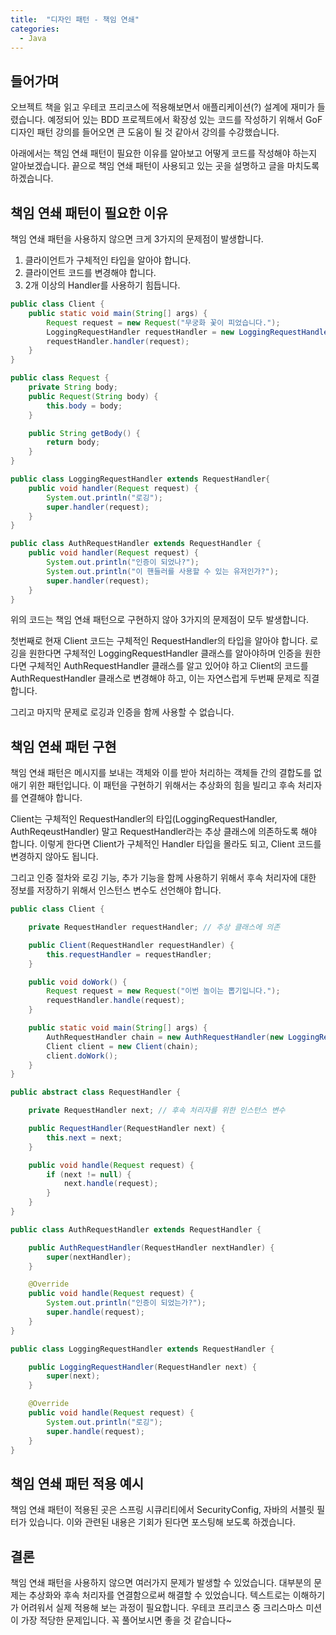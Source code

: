 ```yaml
---
title:  "디자인 패턴 - 책임 연쇄"
categories:
  - Java
---
```


## 들어가며
오브젝트 책을 읽고 우테코 프리코스에 적용해보면서 애플리케이션(?) 설계에 재미가 들렸습니다. 예정되어 있는 BDD 프로젝트에서 확장성 있는 코드를 작성하기 위해서 GoF 디자인 패턴 강의를 들어오면 큰 도움이 될 것 같아서 강의를 수강했습니다. 

아래에서는 책임 연쇄 패턴이 필요한 이유를 알아보고 어떻게 코드를 작성해야 하는지 알아보겠습니다. 끝으로 책임 연쇄 패턴이 사용되고 있는 곳을 설명하고 글을 마치도록 하겠습니다.

## 책임 연쇄 패턴이 필요한 이유
책임 연쇄 패턴을 사용하지 않으면 크게 3가지의 문제점이 발생합니다.

1. 클라이언트가 구체적인 타입을 알아야 합니다.
2. 클라이언트 코드를 변경해야 합니다.
3. 2개 이상의 Handler를 사용하기 힘듭니다.

~~~java
public class Client {
    public static void main(String[] args) {
        Request request = new Request("무궁화 꽃이 피었습니다.");
        LoggingRequestHandler requestHandler = new LoggingRequestHandler();
        requestHandler.handler(request);
    }
}
~~~
~~~java
public class Request {
    private String body;
    public Request(String body) {
        this.body = body;
    }

    public String getBody() {
        return body;
    }
}
~~~
~~~java
public class LoggingRequestHandler extends RequestHandler{
    public void handler(Request request) {
        System.out.println("로깅");
        super.handler(request);
    }
}
~~~
~~~java
public class AuthRequestHandler extends RequestHandler {
    public void handler(Request request) {
        System.out.println("인증이 되었나?");
        System.out.println("이 핸들러를 사용할 수 있는 유저인가?");
        super.handler(request);
    }
}
~~~

위의 코드는 책임 연쇄 패턴으로 구현하지 않아 3가지의 문제점이 모두 발생합니다.

첫번째로 현재 Client 코드는 구체적인 RequestHandler의 타입을 알아야 합니다. 로깅을 원한다면 구체적인 LoggingRequestHandler 클래스를 알아야하며 인증을 원한다면 구체적인 AuthRequestHandler 클래스를 알고 있어야 하고 Client의 코드를 AuthRequestHandler 클래스로 변경해야 하고, 이는 자연스럽게 두번째 문제로 직결합니다.

그리고 마지막 문제로 로깅과 인증을 함께 사용할 수 없습니다.

## 책임 연쇄 패턴 구현
책임 연쇄 패턴은 메시지를 보내는 객체와 이를 받아 처리하는 객체들 간의 결합도를 없애기 위한 패턴입니다. 이 패턴을 구현하기 위해서는 추상화의 힘을 빌리고 후속 처리자를 연결해야 합니다.

Client는 구체적인 RequestHandler의 타입(LoggingRequestHandler, AuthReqeustHandler) 말고 RequestHandler라는 추상 클래스에 의존하도록 해야 합니다. 이렇게 한다면 Client가 구체적인 Handler 타입을 몰라도 되고, Client 코드를 변경하지 않아도 됩니다.

그리고 인증 절차와 로깅 기능, 추가 기능을 함께 사용하기 위해서 후속 처리자에 대한 정보를 저장하기 위해서 인스턴스 변수도 선언해야 합니다. 

~~~java
public class Client {

    private RequestHandler requestHandler; // 추상 클래스에 의존

    public Client(RequestHandler requestHandler) {
        this.requestHandler = requestHandler;
    }

    public void doWork() {
        Request request = new Request("이번 놀이는 뽑기입니다.");
        requestHandler.handle(request);
    }

    public static void main(String[] args) {
        AuthRequestHandler chain = new AuthRequestHandler(new LoggingRequestHandler(null));
        Client client = new Client(chain);
        client.doWork();
    }
}
~~~
~~~java
public abstract class RequestHandler {

    private RequestHandler next; // 후속 처리자를 위한 인스턴스 변수

    public RequestHandler(RequestHandler next) {
        this.next = next;
    }

    public void handle(Request request) {
        if (next != null) {
            next.handle(request);
        }
    }
}
~~~
~~~java
public class AuthRequestHandler extends RequestHandler {

    public AuthRequestHandler(RequestHandler nextHandler) {
        super(nextHandler);
    }

    @Override
    public void handle(Request request) {
        System.out.println("인증이 되었는가?");
        super.handle(request);
    }
}
~~~
~~~java
public class LoggingRequestHandler extends RequestHandler {

    public LoggingRequestHandler(RequestHandler next) {
        super(next);
    }

    @Override
    public void handle(Request request) {
        System.out.println("로깅");
        super.handle(request);
    }
}
~~~

## 책임 연쇄 패턴 적용 예시
책임 연쇄 패턴이 적용된 곳은 스프링 시큐리티에서 SecurityConfig, 자바의 서블릿 필터가 있습니다. 이와 관련된 내용은 기회가 된다면 포스팅해 보도록 하겠습니다.

## 결론
책임 연쇄 패턴을 사용하지 않으면 여러가지 문제가 발생할 수 있었습니다. 대부분의 문제는 추상화와 후속 처리자를 연결함으로써 해결할 수 있었습니다. 텍스트로는 이해하기가 어려워서 실제 적용해 보는 과정이 필요합니다. 우테코 프리코스 중 크리스마스 미션이 가장 적당한 문제입니다. 꼭 풀어보시면 좋을 것 같습니다~
